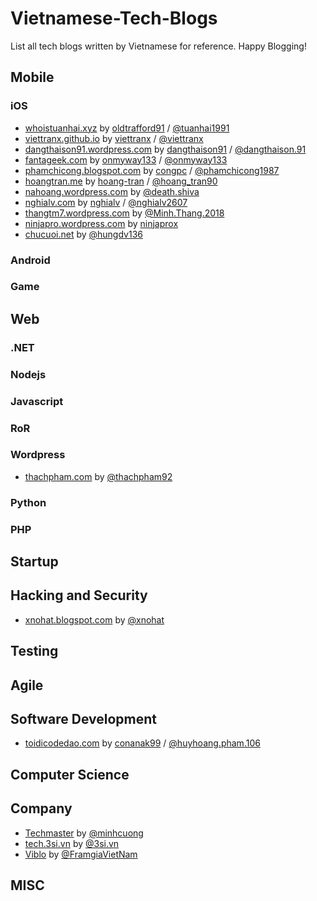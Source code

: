 # Vietnamese-Tech-Blogs
List all tech blogs written by Vietnamese for reference. Happy Blogging!

## Mobile

### iOS

- [whoistuanhai.xyz](http://whoistuanhai.xyz) by [oldtrafford91](https://www.github.com/oldtrafford91) / [@tuanhai1991](https://www.facebook.com/tuanhai1991)
- [viettranx.github.io](http://viettranx.github.io) by [viettranx](https://github.com/viettranx) / [@viettranx](https://www.facebook.com/viettranx)
- [dangthaison91.wordpress.com](https://dangthaison91.wordpress.com/) by [dangthaison91](https://github.com/dangthaison91) / [@dangthaison.91](https://www.facebook.com/dangthaison.91)
- [fantageek.com](http://fantageek.com) by [onmyway133](https://github.com/onmyway133) / [@onmyway133](https://twitter.com/onmyway133)
- [phamchicong.blogspot.com](https://phamchicong.blogspot.com/) by [congpc](https://github.com/congpc) / [@phamchicong1987](https://www.facebook.com/phamchicong1987)
- [hoangtran.me](http://hoangtran.me/) by [hoang-tran](https://github.com/hoang-tran) / [@hoang_tran90](https://twitter.com/hoang_tran90)
- [nahoang.wordpress.com](https://nahoang.wordpress.com/) by [@death.shiva](https://www.facebook.com/death.shiva)
- [nghialv.com](http://nghialv.com/) by [nghialv](https://github.com/nghialv) / [@nghialv2607](https://twitter.com/nghialv2607)
- [thangtm7.wordpress.com](https://thangtm7.wordpress.com/) by [@Minh.Thang.2018](https://www.facebook.com/Minh.Thang.2018)
- [ninjapro.wordpress.com](https://ninjapro.wordpress.com/) by [ninjaprox](https://github.com/ninjaprox)
- [chucuoi.net](https://chucuoi.net/) by [@hungdv136](https://www.facebook.com/hungdv136)

### Android

### Game

## Web

### .NET

### Nodejs

### Javascript

### RoR

### Wordpress

- [thachpham.com](https://thachpham.com/) by [@thachpham92](https://www.facebook.com/thachpham92)

### Python

### PHP

## Startup

## Hacking and Security

- [xnohat.blogspot.com](https://xnohat.blogspot.com/) by [@xnohat](https://www.facebook.com/xnohat)

## Testing

## Agile

## Software Development

- [toidicodedao.com](https://toidicodedao.com/) by [conanak99](https://github.com/conanak99) / [@huyhoang.pham.106](https://www.facebook.com/huyhoang.pham.106)

## Computer Science

## Company

- [Techmaster](https://techmaster.vn/posts) by [@minhcuong](https://www.facebook.com/minhcuong)
- [tech.3si.vn](http://tech.3si.vn/) by [@3si.vn](https://facebook.com/3si.vn)
- [Viblo](https://viblo.asia) by [@FramgiaVietNam](https://facebook.com/FramgiaVietnam)

## MISC




